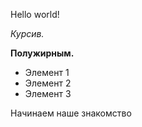 Hello world!

*Курсив.*

**Полужирным.**

* Элемент 1
* Элемент 2
* Элемент 3

Начинаем наше знакомство
